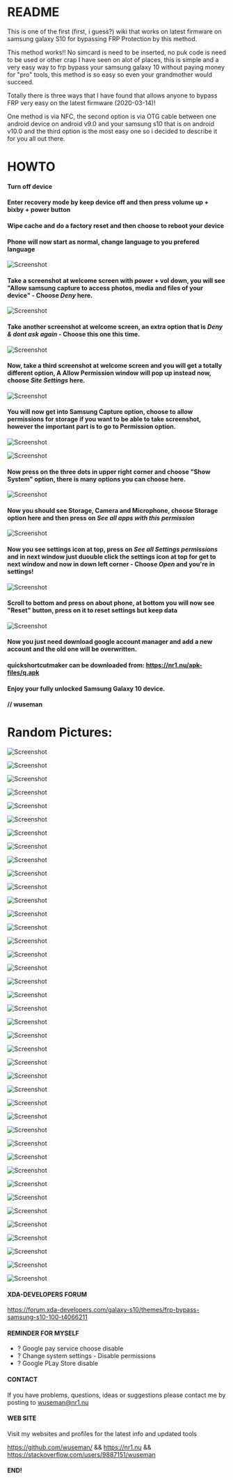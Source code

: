 # README

This is one of the first (first, i guess?) wiki that works on latest firmware on samsung galaxy S10 for bypassing FRP Protection by this method.

This method works!! No simcard is need to be inserted, no puk code is need to be used or other crap I have seen on alot of places, this is simple and a very easy way to frp bypass your samsung galaxy 10 without paying money for "pro" tools, this method is so easy so even your grandmother would succeed.

Totally there is three ways that I have found that allows anyone to bypass FRP very easy on the latest firmware (2020-03-14)!

One method is via NFC, the second option is via OTG cable between one android device on android v9.0 and your samsung s10 that is on android v10.0 and the third option is the most easy one so i decided to describe it for you all out there.

# HOWTO

#### Turn off device

#### Enter recovery mode by keep device off and then press volume up + bixby + power button

#### Wipe cache and do a factory reset and then choose to reboot your device

#### Phone will now start as normal, change language to you prefered language

![Screenshot](.previews/1.jpg)
 
#### Take a screenshot at welcome screen with power + vol down, you will see "Allow samsung capture to access photos, media and files of your device" - Choose *Deny* here. 

![Screenshot](.previews/2.jpg)

#### Take another screenshot at welcome screen, an extra option that is *Deny & dont ask again* - Choose this one this time.

![Screenshot](.previews/4.jpg)

#### Now, take a third screenshot at welcome screen and you will get a totally different option, A Allow Permission window will pop up instead now, choose  *Site Settings* here. 

![Screenshot](.previews/6.jpg)

#### You will now get into Samsung Capture option, choose to allow permissions for storage if you want to be able to take screenshot, however the important part is to go to Permission option.

![Screenshot](.previews/7.jpg)

![Screenshot](.previews/8.jpg)

#### Now press on the three dots in upper right corner and choose "Show System" option, there is many options you can choose here. 

![Screenshot](.previews/10.jpg)

#### Now you should see Storage, Camera and Microphone, choose Storage option here and then press on *See all apps with this permission*

![Screenshot](.previews/9.jpg)

#### Now you see settings icon at top, press on *See all Settings permissions* and in next window just duouble click the settings icon at top for get to next window and now in down left corner - Choose *Open* and you're in settings!

![Screenshot](.previews/16.jpg)

#### Scroll to bottom and press on about phone, at bottom you will now see "Reset" button, press on it to reset settings but keep data

![Screenshot](.previews/11.jpg)


#### Now you just need download google account manager and add a new account and the old one will be overwritten.

#### quickshortcutmaker can be downloaded from: https://nr1.nu/apk-files/q.apk

#### Enjoy your fully unlocked Samsung Galaxy 10 device.

#### // wuseman

# Random Pictures: 

![Screenshot](.previews/12.jpg)       

![Screenshot](.previews/13.jpg)       

![Screenshot](.previews/14.jpg)       

![Screenshot](.previews/15.jpg)       

![Screenshot](.previews/16.jpg)       

![Screenshot](.previews/17.jpg)       

![Screenshot](.previews/18.jpg)       

![Screenshot](.previews/19.jpg)       

![Screenshot](.previews/20.jpg)       

![Screenshot](.previews/21.jpg)       

![Screenshot](.previews/22.jpg)       

![Screenshot](.previews/23.jpg)       

![Screenshot](.previews/24.jpg)       

![Screenshot](.previews/25.jpg)       

![Screenshot](.previews/26.jpg)       

![Screenshot](.previews/27.jpg)       

![Screenshot](.previews/28.jpg)       

![Screenshot](.previews/30.jpg)       

![Screenshot](.previews/31.jpg)       

![Screenshot](.previews/32.jpg)       

![Screenshot](.previews/33.jpg)       

![Screenshot](.previews/34.jpg)       

![Screenshot](.previews/35.jpg)       

![Screenshot](.previews/36.jpg)       

![Screenshot](.previews/37.jpg)       

![Screenshot](.previews/38.jpg)       

![Screenshot](.previews/39.jpg)       

![Screenshot](.previews/40.jpg)       

![Screenshot](.previews/41.jpg)       

![Screenshot](.previews/42.jpg)       

![Screenshot](.previews/43.jpg)       

![Screenshot](.previews/44.jpg)       

![Screenshot](.previews/46.jpg)       

![Screenshot](.previews/47.jpg)       

![Screenshot](.previews/48.jpg)       

![Screenshot](.previews/49.jpg)       

![Screenshot](.previews/50.jpg)       

![Screenshot](.previews/51.jpg)       

![Screenshot](.previews/52.jpg)       

![Screenshot](.previews/53.jpg)       


#### XDA-DEVELOPERS FORUM

https://forum.xda-developers.com/galaxy-s10/themes/frp-bypass-samsung-s10-100-t4066211

#### REMINDER FOR MYSELF

* ? Google pay service choose disable
* ? Change system settings - Disable permissions
* ? Google PLay Store disable

#### CONTACT 

If you have problems, questions, ideas or suggestions please contact me by posting to wuseman@nr1.nu

#### WEB SITE

Visit my websites and profiles for the latest info and updated tools

https://github.com/wuseman/ && https://nr1.nu && https://stackoverflow.com/users/9887151/wuseman

#### END!

